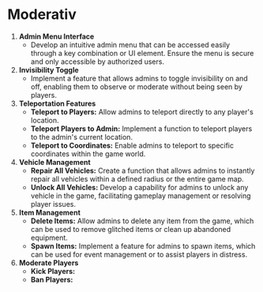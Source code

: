 # Moderativ

1. **Admin Menu Interface**
    - Develop an intuitive admin menu that can be accessed easily through a key combination or UI element. Ensure the menu is secure and only accessible by authorized users.
2. **Invisibility Toggle**
    - Implement a feature that allows admins to toggle invisibility on and off, enabling them to observe or moderate without being seen by players.
3. **Teleportation Features**
    - **Teleport to Players:** Allow admins to teleport directly to any player's location.
    - **Teleport Players to Admin:** Implement a function to teleport players to the admin's current location.
    - **Teleport to Coordinates:** Enable admins to teleport to specific coordinates within the game world.
4. **Vehicle Management**
    - **Repair All Vehicles:** Create a function that allows admins to instantly repair all vehicles within a defined radius or the entire game map.
    - **Unlock All Vehicles:** Develop a capability for admins to unlock any vehicle in the game, facilitating gameplay management or resolving player issues.
5. **Item Management**
    - **Delete Items:** Allow admins to delete any item from the game, which can be used to remove glitched items or clean up abandoned equipment.
    - **Spawn Items:** Implement a feature for admins to spawn items, which can be used for event management or to assist players in distress.
5. **Moderate Players**
    - **Kick Players:** 
    - **Ban Players:** 